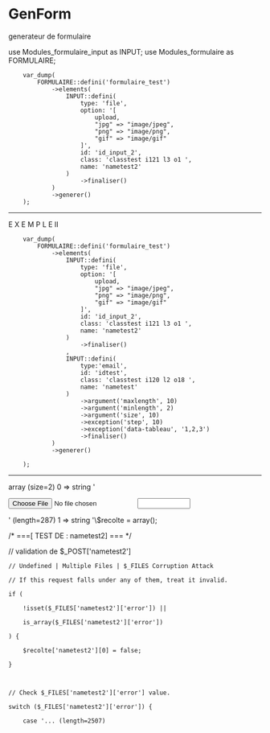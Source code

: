 # GenForm
generateur de formulaire


use Modules_formulaire_input as INPUT;
use Modules_formulaire as FORMULAIRE;

        var_dump(
            FORMULAIRE::defini('formulaire_test')
                ->elements(
                    INPUT::defini(
                        type: 'file',
                        option: '[
                            upload,
                            "jpg" => "image/jpeg",
                            "png" => "image/png",
                            "gif" => "image/gif"
                        ]',
                        id: 'id_input_2',
                        class: 'classtest i121 l3 o1 ',
                        name: 'nametest2'
                    )
                        ->finaliser()
                )
                ->generer()
        );

----------------------
E X E M P L E II

        var_dump(
            FORMULAIRE::defini('formulaire_test')
                ->elements(
                    INPUT::defini(
                        type: 'file',
                        option: '[
                            upload,
                            "jpg" => "image/jpeg",
                            "png" => "image/png",
                            "gif" => "image/gif"
                        ]',
                        id: 'id_input_2',
                        class: 'classtest i121 l3 o1 ',
                        name: 'nametest2'
                    )
                        ->finaliser()
                    ,
                    INPUT::defini(
                        type:'email',
                        id: 'idtest',
                        class: 'classtest i120 l2 o18 ',
                        name: 'nametest'
                    )
                        ->argument('maxlength', 10)
                        ->argument('minlength', 2)
                        ->argument('size', 10)
                        ->exception('step', 10)
                        ->exception('data-tableau', '1,2,3')
                        ->finaliser()
                )
                ->generer()

        );



----------------------
array (size=2)
  0 => string '<form action="formulaire_test" post="post">

<input type="file" id="id_input_2" class="classtest i121 l3 o1 " name="nametest2">

<input type="email" id="idtest" class="classtest i120 l2 o18 " name="nametest" maxlength="10" minlength="2" size="10" step="10" data-tableau="1,2,3">

</form>' (length=287)
  1 => string '\$recolte = array();

/* ===[ TEST DE : nametest2] === */



// validation de $_POST['nametest2'] 



    // Undefined | Multiple Files | $_FILES Corruption Attack

    // If this request falls under any of them, treat it invalid.

    if (

        !isset($_FILES['nametest2']['error']) ||

        is_array($_FILES['nametest2']['error'])

    ) {

        $recolte['nametest2'][0] = false;

    }



    // Check $_FILES['nametest2']['error'] value.

    switch ($_FILES['nametest2']['error']) {

        case '... (length=2507)
